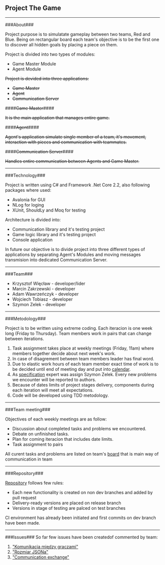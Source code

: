 
## Project The Game ##
----------
###About###

Project purpose is to simulatate gameplay between two teams, Red and Blue. Being on rectangular board each team's objective is to be the first one to discover all hidden goals by placing a piece on them.

Project is divided into two types of modules:

 - Game Master Module
 - Agent Module

~~Project is devided into three applications:~~

 - ~~Game Master~~
 - ~~Agent~~
 - ~~Communication Server~~

####~~Game Master~~####

~~It is the main application that manages entire game.~~

####~~Agent~~####

~~Agent's application simulate single member of a team, it's movement, interaction with pieces and communication with teammates.~~

####~~Communication Server~~####

~~Handles entire communication between Agents and Game Master.~~


----------
###Technology###

Project is written using C# and Framework .Net Core 2.2, also following packages where used:

 - Avalonia for GUI
 - NLog for loging
 - XUnit, ShouldLy and Moq for testing

Architecture is divided into:

 - Communication library and it's testing project
 - Game logic library and it's testing project
 - Console application

In future our objective is to divide project into three different types of applications by separating Agent's Modules and moving messages transmision into dedicated Communication Server.


----------
###Team###

 - Krzysztof Więcław - developer/lider
 - Marcin Zakrzewski - developer
 - Adam Wawrzeńczyk - developer
 - Wojciech Tobiasz - developer
 - Szymon Zelek - developer

----------
###Metodology###

Project is to be written using extreme coding. Each iteracion is one week long (Friday to Thursday). Team members work in pairs that can change between iterations.

 1. Task assignment takes place at weekly meetings (Friday, 11am) where members together decide about next week's work.
 2. In case of disagrement between team members leader has final word.
 3. Due to elastic work hours of each team member exact time of work is to be decided until end of meeting day and put into [calendar](https://calendar.google.com/calendar/r?cid=lghicnplhaaijb1p1vac05nrkk@group.calendar.google.com).
 4. As [specification](https://bitbucket.org/filipiakk/io2_specyfikacja/src/master/) expert was assign Szymon Zelek. Every new problems we encounter will be reported to authors.
 5. Because of dates limits of project stages delivery, components during each iteration will meet all expectations.
 6. Code will be developed using TDD metodology.


----------
###Team meeting###

Objectives of each weekly meetings are as follow:

 - Discussion about completed tasks and problems we encountered.
 - Debate on unfinished tasks.
 - Plan for coming iteracion that includes date limits.
 - Task assignment to pairs

All curent tasks and problems are listed on team's [board](https://trello.com/b/0hRi4Ogv/io-mawsk) that is main way of communication in team


----------
###Repository###

[Repository](https://bitbucket.org/iomawsk/project-the-game-repo/src/master/) follows few rules:

 - Each new functionality is created on non dev branches and added by pull request
 - Delivery-ready versions are placed on release branch
 - Versions in stage of testing are palced on test branches

CI environment has already been initiated and first commits on dev branch have been made.

----------
###Issues###
So far few issues have been createdof commented by team:

 1. ["Komunikacja między graczami"](https://bitbucket.org/filipiakk/io2_specyfikacja/issues/34/komunikacja-mi-dzy-graczami-r-d-o-wiedzy?fbclid=IwAR0Of167dl1HGwO_7YdfKqrtb_2Yme99PAAG_T9PfGLxTYMZ4vIozDzdooI)
 2. ["Rozmiar JSONa"](https://bitbucket.org/filipiakk/io2_specyfikacja/issues/36/rozmiar-jsona-jak-dok-adnie-przesy-any?fbclid=IwAR1aR7rvY4GqFWigBs2XgsOX-PNjKh_3PsbyINKI34Ivk-7CVjRhf0VHn7M)
 3. ["Communication exchange"](https://bitbucket.org/filipiakk/io2_specyfikacja/issues/57/communication-exchange-nale-y-odpowiada)

